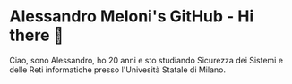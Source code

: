 # Alessandro Meloni's GitHub - Hi there 👋

Ciao, sono Alessandro, ho 20 anni e sto studiando Sicurezza dei Sistemi e delle Reti informatiche presso l'Univesità Statale di Milano.





<!--
**melo222/melo222** is a ✨ _special_ ✨ repository because its `README.md` (this file) appears on your GitHub profile.

Here are some ideas to get you started:

- 🔭 I’m currently working on ...
- 🌱 I’m currently learning ...
- 👯 I’m looking to collaborate on ...
- 🤔 I’m looking for help with ...
- 💬 Ask me about ...
- 📫 How to reach me: ...
- 😄 Pronouns: ...
- ⚡ Fun fact: ...
-->
